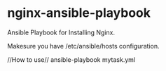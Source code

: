 # nginx-ansible-playbook
Ansible Playbook for Installing Nginx.

Makesure you have /etc/ansible/hosts configuration.

//How to use//
ansible-playbook mytask.yml
